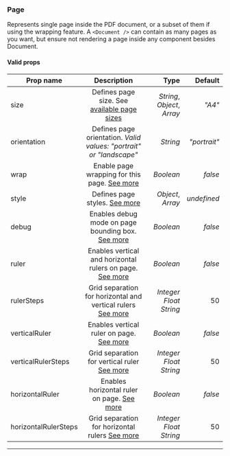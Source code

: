 ### Page
Represents single page inside the PDF document, or a subset of them if using the wrapping feature. A `<Document />` can contain as many pages as you want, but ensure not rendering a page inside any component besides Document.

#### Valid props

| Prop name            | Description                                               |  Type    |   Default   |
| -------------------- |:---------------------------------------------------------:| --------:| -----------:|
| size                 | Defines page size. See [available page sizes](https://github.com/diegomura/react-pdf/blob/master/src/utils/pageSizes.js) | *String*, *Object*, *Array*    | _"A4"_ |
| orientation          | Defines page orientation. _Valid values: "portrait" or "landscape"_     | *String* | _"portrait"_ |
| wrap                 | Enable page wrapping for this page. [See more](/advanced#page-wrapping)          | *Boolean* | _false_ |
| style                | Defines page styles. [See more](/styling)               | *Object*, *Array* | _undefined_ |
| debug                | Enables debug mode on page bounding box. [See more](/advanced#debugging)         | *Boolean* | _false_ |
| ruler                | Enables vertical and horizontal rulers on page. [See more](/advanced#ruler)         | *Boolean* | _false_ |
| rulerSteps           | Grid separation for horizontal and vertical rulers [See more](/advanced#ruler)         | *Integer* *Float* *String* | 50 |
| verticalRuler        | Enables vertical ruler on page. [See more](/advanced#ruler)         | *Boolean* | _false_ |
| verticalRulerSteps   | Grid separation for vertical ruler [See more](/advanced#ruler)         | *Integer* *Float* *String*  | 50 |
| horizontalRuler      | Enables horizontal ruler on page. [See more](/advanced#ruler)         | *Boolean* | _false_ |
| horizontalRulerSteps | Grid separation for horizontal rulers [See more](/advanced#ruler)         | *Integer* *Float* *String*  | 50 |

---
